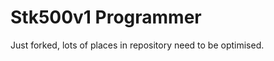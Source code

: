 Stk500v1 Programmer
===================

Just forked, lots of places in repository need to be optimised.